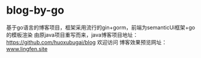 # blog-by-go
基于go语言的博客项目，框架采用流行的gin+gorm，前端为semanticUi框架+go的模板渲染
由原java项目重写而来，java博客项目地址：https://github.com/huoxubugai/blog  欢迎访问
博客效果预览网址：www.lingfen.site
